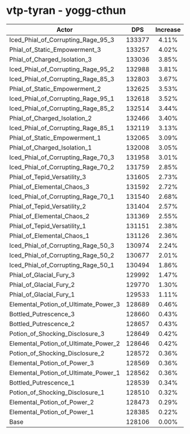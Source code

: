 # vtp-tyran - yogg-cthun
| Actor | DPS | Increase |
|---|:---:|:---:|
|Iced_Phial_of_Corrupting_Rage_95_3|133377|4.11%|
|Phial_of_Static_Empowerment_3|133257|4.02%|
|Phial_of_Charged_Isolation_3|133036|3.85%|
|Iced_Phial_of_Corrupting_Rage_95_2|132988|3.81%|
|Iced_Phial_of_Corrupting_Rage_85_3|132803|3.67%|
|Phial_of_Static_Empowerment_2|132625|3.53%|
|Iced_Phial_of_Corrupting_Rage_95_1|132618|3.52%|
|Iced_Phial_of_Corrupting_Rage_85_2|132514|3.44%|
|Phial_of_Charged_Isolation_2|132466|3.40%|
|Iced_Phial_of_Corrupting_Rage_85_1|132119|3.13%|
|Phial_of_Static_Empowerment_1|132065|3.09%|
|Phial_of_Charged_Isolation_1|132008|3.05%|
|Iced_Phial_of_Corrupting_Rage_70_3|131958|3.01%|
|Iced_Phial_of_Corrupting_Rage_70_2|131759|2.85%|
|Phial_of_Tepid_Versatility_3|131605|2.73%|
|Phial_of_Elemental_Chaos_3|131592|2.72%|
|Iced_Phial_of_Corrupting_Rage_70_1|131540|2.68%|
|Phial_of_Tepid_Versatility_2|131404|2.57%|
|Phial_of_Elemental_Chaos_2|131369|2.55%|
|Phial_of_Tepid_Versatility_1|131151|2.38%|
|Phial_of_Elemental_Chaos_1|131126|2.36%|
|Iced_Phial_of_Corrupting_Rage_50_3|130974|2.24%|
|Iced_Phial_of_Corrupting_Rage_50_2|130677|2.01%|
|Iced_Phial_of_Corrupting_Rage_50_1|130494|1.86%|
|Phial_of_Glacial_Fury_3|129992|1.47%|
|Phial_of_Glacial_Fury_2|129770|1.30%|
|Phial_of_Glacial_Fury_1|129533|1.11%|
|Elemental_Potion_of_Ultimate_Power_3|128689|0.46%|
|Bottled_Putrescence_3|128660|0.43%|
|Bottled_Putrescence_2|128657|0.43%|
|Potion_of_Shocking_Disclosure_3|128649|0.42%|
|Elemental_Potion_of_Ultimate_Power_2|128646|0.42%|
|Potion_of_Shocking_Disclosure_2|128572|0.36%|
|Elemental_Potion_of_Power_3|128569|0.36%|
|Elemental_Potion_of_Ultimate_Power_1|128562|0.36%|
|Bottled_Putrescence_1|128539|0.34%|
|Potion_of_Shocking_Disclosure_1|128510|0.32%|
|Elemental_Potion_of_Power_2|128473|0.29%|
|Elemental_Potion_of_Power_1|128385|0.22%|
|Base|128106|0.00%|
